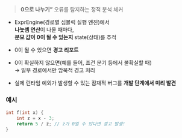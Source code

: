 > **0으로 나누기”** 오류를 탐지하는 정적 분석 체커

- ExprEngine(경로별 심볼릭 실행 엔진)에서  
    **나눗셈 연산**이 나올 때마다,  
    **분모 값이 0이 될 수 있는지** state(상태)를 추적
    
- 0이 될 수 있으면 **경고 리포트**
    
- 0이 확실하지 않으면(예를 들어, 조건 분기 등에서 불확실할 때)  
    → 일부 경로에서만 암묵적 경고 처리
    
- 실제 런타임 예외가 발생할 수 있는 잠재적 버그를 **개발 단계에서 미리 발견**

### 예시 
```cpp
int f(int x) {
    int z = x - 3;
    return 5 / z; // z가 0일 수 있다면 경고 발생!
}
```
